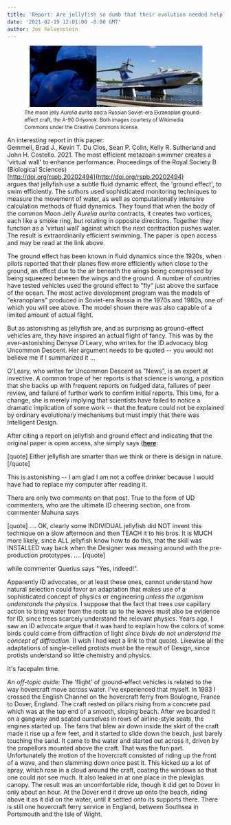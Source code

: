 ```yaml
---
title: 'Report: Are jellyfish so dumb that their evolution needed help?'
date: '2021-02-19 12:01:00 -8:00 GMT'
author: Joe Felsenstein
---
```


<figure>
<img src="/uploads/2021/AureliaEkranoplan.jpg">
<figcaption><small>The moon jelly <em>Aurelia aurita</em> and a Russian Soviet-era Ekranoplan ground-effect craft, the A-90 Orlyonok.  Both images courtesy of Wikimedia Commons under the Creative Commons license.</small></figcaption>
</figure>

An interesting report in this paper:<br/>
Gemmell, Brad J., Kevin T. Du Clos, Sean P. Colin, Kelly R. Sutherland and John H. Costello.  2021. The most efficient metazoan swimmer creates a 'virtual wall' to enhance performance.  Proceedings of the Royal Society B (Biological Sciences)  
[http://doi.org/rspb.20202494](http://doi.org/rspb.20202494)<br/>
argues that jellyfish use a subtle fluid dynamic effect, the 'ground effect', to swim efficiently.  The suthors used sophisticated monitoring techniques to measure the movement of water, as well as computationally intensive calculation methods of fluid dynamics.  They found that when the body of the common Moon Jelly <em>Aurelia aurita</em> contracts, it creates two vortices, each like a smoke ring, but rotating in opposite directions.  Together they function as a 'virtual wall' against which the next contraction pushes water.  The result is extraordinarily efficient swimming.  The paper is open access and may be read at the link above.

The ground effect has been known in fluid dynamics since the 1920s, when pilots reported that their planes flew more efficiently when close to the ground, an effect due to the air beneath the wings being compressed by being squeezed between the wings and the ground.  A number of countries have tested vehicles used the ground effect to "fly" just above the surface of the ocean.  The most active development program was the models of "ekranoplans" produced in Soviet-era Russia in the 1970s and 1980s, one of which you will see above.  The model shown there was also capable of a limited amount of actual flight.

But as astonishing as jellyfish are, and as surprising as ground-effect vehicles are,
they have inspired an actual flight of fancy.  This was by the ever-astonishing
Denyse O'Leary, who writes for the ID advocacy blog Uncommon Descent.  Her
argument needs to be quoted -- you would not believe me if I summarized it ...

<!--more-->

O'Leary, who writes for Uncommon Descent as "News", is an expert at invective.  A common trope of her reports is that science is wrong, a position that she backs up with frequent reports on fudged data, failures of peer review, and failure of further work to confirm initial reports.  This time, for a change, she is merely implying that scientists have failed to notice a dramatic implication of some work -- that the feature could not be explained by ordinary evolutionary mechanisms but must imply that there was Intelligent Design.

After citing a report on jellyfish and ground effect and indicating that the original paper is open access, she simply says ([**here**](https://uncommondescent.com/intelligent-design/jellyfish-enhance-their-skills-by-building-a-virtual-wall/):

[quote]
Either jellyfish are smarter than we think or there is design in nature.
[/quote]


This is astonishing -- I am glad I am not a coffee drinker because I would have had to replace my computer after reading it.  


There are only two comments on that post.  True to the form of UD commenters, who are the ultimate ID cheering section, one from commenter Mahuna says

[quote] ....
OK, clearly some INDIVIDUAL jellyfish did NOT invent this technique on a slow afternoon and then TEACH it to his bros. It is MUCH more likely, since ALL jellyfish know how to do this, that the skill was INSTALLED way back when the Designer was messing around with the pre-production prototypes. ....
[/quote]

while commenter Querius says "Yes, indeed!".

Apparently ID advocates, or at least these ones, cannot understand how natural selection could favor an adaptation that makes use of a sophisticated concept of physics or engineering *unless the organism understands the physics*.  I suppose that the fact that trees use capillary action to bring water from the roots up to the leaves must also be evidence for ID, since trees scarcely understand the relevant physics.  Years ago, I saw an ID advocate argue that it was hard to explain how the colors of some birds could come from diffraction of light *since birds do not understand the concept of diffraction*.  (I wish I had kept a link to that quote).  Likewise all the adaptations of single-celled protists must be the result of Design, since protists understand so little chemistry and physics.

It's facepalm time.


<em>An off-topic aside:</em> The 'flight' of ground-effect vehicles is related to the way hovercraft move across water.  I've experienced that myself.  In 1983 I crossed the English Channel on the hovercraft ferry from Boulogne, France to Dover, England.  The craft rested on pillars rising from a concrete pad which was at the top end of a smooth, sloping beach.  After we boarded it on a gangway and seated ourselves in rows of airline-style seats, the engines started up.  The fans that blew air down inside the skirt of the craft made it rise up a few feet, and it started to slide down the beach, just barely touching the sand.  It came to the water and started out across it, driven by the propellors mounted above the craft.  That was the fun part.  Unfortunately the motion of the hovercraft consisted of riding up the front of a wave, and then slamming down once past it.  This kicked up a lot of spray, which rose in a cloud around the craft, coating the windows so that one could not see much.  It also leaked in at one place in the plexiglas canopy.  The result was an uncomfortable ride, though it did get to Dover in only about an hour.  At the Dover end it drove up onto the beach, riding above it as it did on the water, until it settled onto its supports there.  There is still one hovercraft ferry service in England, between Southsea in Portsmouth and the Isle of Wight.
